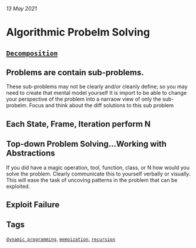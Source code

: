 _13 May 2021_ 

# Algorithmic Probelm Solving
## [`Decomposition`](https://en.wikipedia.org/wiki/Decomposition_(computer_science))

## Problems are contain sub-problems. 
These sub-problems may not be clearly and/or cleanly define; so you may need to create that mental model yourself 
It is import to be able to change your perspective of the problem into a narraow view of only the sub-probelm. Focus and think about the diff solutions to this sub problem 


## Each State, Frame, Iteration perform N

## Top-down Problem Solving...Working with Abstractions 
If you did have a magic operation, tool, function, class, or N how would you solve the problem. Clearly communicate this to yourself verbally or visually. This will ease the task of uncoving patterns in the problem that can be exploited. 

## Exploit Failure


## Tags 
[`dynamic programming`](https://en.wikipedia.org/wiki/Dynamic_programming),
[`memoization`](https://en.wikipedia.org/wiki/Memoization),
[`recursion`](https://en.wikipedia.org/wiki/Recursion_(computer_science))

